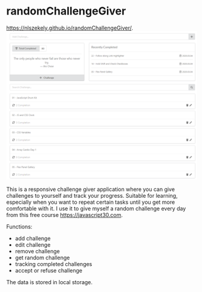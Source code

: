 # randomChallengeGiver 
https://nlszekely.github.io/randomChallengeGiver/.
![demoImg](img.PNG)

This is a responsive challenge giver application where you can give challenges to yourself and track your progress. 
Suitable for learning, especially when you want to repeat certain tasks until you get more comfortable with it.
I use it to give myself a random challenge every day from this free course https://javascript30.com.


Functions:
- add challenge
- edit challenge
- remove challenge
- get random challenge
- tracking completed challenges
- accept or refuse challenge

The data is stored in local storage.
